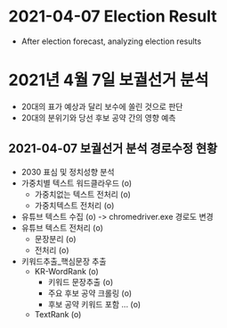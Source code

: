 # 2021-04-07 Election Result
- After election forecast, analyzing election results

# 2021년 4월 7일 보궐선거 분석
- 20대의 표가 예상과 달리 보수에 쏠린 것으로 판단
- 20대의 분위기와 당선 후보 공약 간의 영향 예측

## 2021-04-07 보궐선거 분석 경로수정 현황
- 2030 표심 및 정치성향 분석
- 가중치별 텍스트 워드클라우드 (o)
    - 가중치없는 텍스트 전처리 (o)
    - 가중치텍스트 전처리 (o)
- 유튜브 텍스트 수집 (o) -> chromedriver.exe 경로도 변경
- 유튜브 텍스트 전처리 (o)
    - 문장분리 (o)
    - 전처리 (o)
- 키워드추출_핵심문장 추출
    - KR-WordRank (o)
        - 키워드 문장추출 (o)
        - 주요 후보 공약 크롤링 (o)
        - 후보 공약 키워드 포함 ... (o)
    - TextRank (o)
